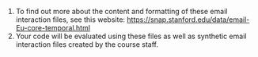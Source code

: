 1. To find out more about the content and formatting of these email interaction files, see this website: https://snap.stanford.edu/data/email-Eu-core-temporal.html
2. Your code will be evaluated using these files as well as synthetic email interaction files created by the course staff.
